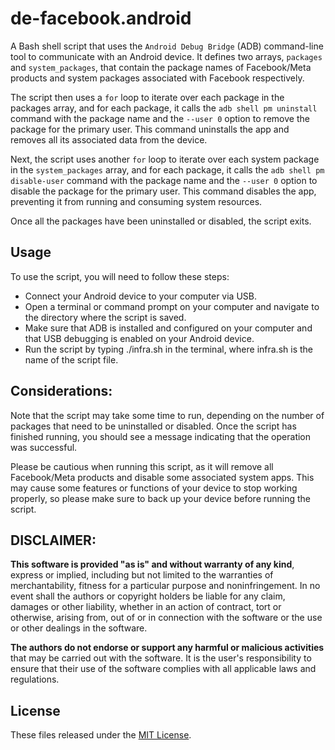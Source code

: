 # de-facebook.android
A Bash shell script that uses the `Android Debug Bridge` (ADB) command-line tool to communicate with an Android device. It defines two arrays, `packages` and `system_packages`, that contain the package names of Facebook/Meta products and system packages associated with Facebook respectively.

The script then uses a `for` loop to iterate over each package in the packages array, and for each package, it calls the `adb shell pm uninstall` command with the package name and the `--user 0` option to remove the package for the primary user. This command uninstalls the app and removes all its associated data from the device.

Next, the script uses another `for` loop to iterate over each system package in the `system_packages` array, and for each package, it calls the `adb shell pm disable-user` command with the package name and the `--user 0` option to disable the package for the primary user. This command disables the app, preventing it from running and consuming system resources.

Once all the packages have been uninstalled or disabled, the script exits.

## Usage
To use the script, you will need to follow these steps:

* Connect your Android device to your computer via USB.
* Open a terminal or command prompt on your computer and navigate to the directory where the script is saved.
* Make sure that ADB is installed and configured on your computer and that USB debugging is enabled on your Android device.
* Run the script by typing ./infra.sh in the terminal, where infra.sh is the name of the script file.

## Considerations:
Note that the script may take some time to run, depending on the number of packages that need to be uninstalled or disabled. Once the script has finished running, you should see a message indicating that the operation was successful.

Please be cautious when running this script, as it will remove all Facebook/Meta products and disable some associated system apps. This may cause some features or functions of your device to stop working properly, so please make sure to back up your device before running the script.

## DISCLAIMER:
**This software is provided "as is" and without warranty of any kind**, express or implied, including but not limited to the warranties of merchantability, fitness for a particular purpose and noninfringement. In no event shall the authors or copyright holders be liable for any claim, damages or other liability, whether in an action of contract, tort or otherwise, arising from, out of or in connection with the software or the use or other dealings in the software.

**The authors do not endorse or support any harmful or malicious activities** that may be carried out with the software. It is the user's responsibility to ensure that their use of the software complies with all applicable laws and regulations.

## License

These files released under the [MIT License](LICENSE).
